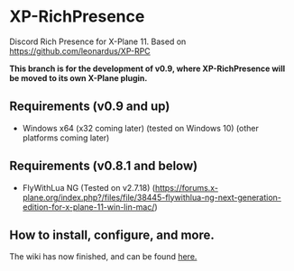 # XP-RichPresence
Discord Rich Presence for X-Plane 11.
Based on https://github.com/leonardus/XP-RPC

**This branch is for the development of v0.9, where XP-RichPresence will be moved to its own X-Plane plugin.**

## Requirements (v0.9 and up)
- Windows x64 (x32 coming later) (tested on Windows 10)
(other platforms coming later)

## Requirements (v0.8.1 and below)
- FlyWithLua NG (Tested on v2.7.18) (https://forums.x-plane.org/index.php?/files/file/38445-flywithlua-ng-next-generation-edition-for-x-plane-11-win-lin-mac/)

## How to install, configure, and more.
The wiki has now finished, and can be found [here.](https://github.com/slimit75/XP-RichPresence/wiki)